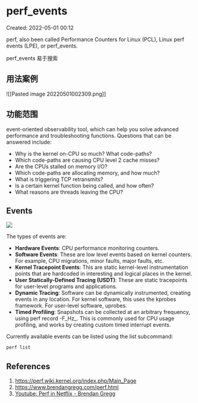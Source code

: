 # perf_events

Created: 2022-05-01 00:12

perf, also been called Performance Counters for Linux (PCL), Linux perf events (LPE), or perf_events.

perf_events 易于搜索

## 用法案例

![[Pasted image 20220501002309.png]]

## 功能范围

event-oriented observability tool, which can help you solve advanced performance and troubleshooting functions. Questions that can be answered include:

- Why is the kernel on-CPU so much? What code-paths?
- Which code-paths are causing CPU level 2 cache misses?
- Are the CPUs stalled on memory I/O?
- Which code-paths are allocating memory, and how much?
- What is triggering TCP retransmits?
- Is a certain kernel function being called, and how often?
- What reasons are threads leaving the CPU?

## Events

![](https://tva1.sinaimg.cn/large/e6c9d24egy1h1s79qmqyxj215o0t6q7x.jpg)

The types of events are:

- **Hardware Events**: CPU performance monitoring counters.
- **Software Events**: These are low level events based on kernel counters. For example, CPU migrations, minor faults, major faults, etc.
- **Kernel Tracepoint Events**: This are static kernel-level instrumentation points that are hardcoded in interesting and logical places in the kernel.
- **User Statically-Defined Tracing (USDT)**: These are static tracepoints for user-level programs and applications.
- **Dynamic Tracing**: Software can be dynamically instrumented, creating events in any location. For kernel software, this uses the kprobes framework. For user-level software, uprobes.
- **Timed Profiling**: Snapshots can be collected at an arbitrary frequency, using perf record -F_Hz_. This is commonly used for CPU usage profiling, and works by creating custom timed interrupt events.

Currently available events can be listed using the list subcommand:
```bash
perf list
```

## References

1. https://perf.wiki.kernel.org/index.php/Main_Page
2. https://www.brendangregg.com/perf.html
3. [Youtube: Perf in Netflix - Brendan Gregg](https://www.youtube.com/watch?v=UVM3WX8Lq2k)
